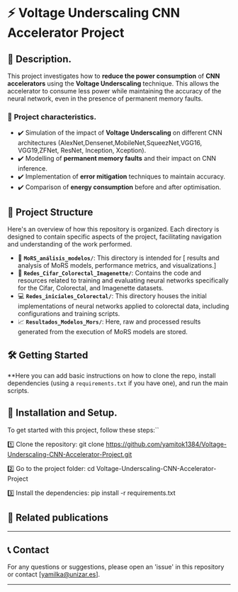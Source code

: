 # ⚡ **Voltage Underscaling CNN Accelerator Project**  

## 📌 **Description**.  
This project investigates how to **reduce the power consumption** of **CNN accelerators** using the **Voltage Underscaling** technique. This allows the accelerator to consume less power while maintaining the accuracy of the neural network, even in the presence of permanent memory faults.

### 🔹 **Project characteristics**.  
- ✔️ Simulation of the impact of **Voltage Underscaling** on different CNN architectures (AlexNet,Densenet,MobileNet,SqueezNet,VGG16, VGG19,ZFNet, ResNet, Inception, Xception).  
- ✔️ Modelling of **permanent memory faults** and their impact on CNN inference.  
- ✔️ Implementation of **error mitigation** techniques to maintain accuracy.  
- ✔️ Comparison of **energy consumption** before and after optimisation.

## 🚀 Project Structure

Here's an overview of how this repository is organized. Each directory is designed to contain specific aspects of the project, facilitating navigation and understanding of the work performed.

* 📁 **`MoRS_análisis_modelos/`**: This directory is intended for [ results and analysis of MoRS models, performance metrics, and visualizations.]
* 🧠 **`Redes_Cifar_Colorectal_Imagenette/`**: Contains the code and resources related to training and evaluating neural networks specifically for the Cifar, Colorectal, and Imagenette datasets.
* 💻 **`Redes_iniciales_Colorectal/`**: This directory houses the initial implementations of neural networks applied to colorectal data, including configurations and training scripts.
* 📈 **`Resultados_Modelos_Mors/`**: Here, raw and processed results generated from the execution of MoRS models are stored.


## 🛠️ Getting Started

**Here you can add basic instructions on how to clone the repo, install dependencies (using a `requirements.txt` if you have one), and run the main scripts. 


## 🚀 **Installation and Setup**.  
To get started with this project, follow these steps:``

1️⃣ Clone the repository:
git clone https://github.com/yamitok1384/Voltage-Underscaling-CNN-Accelerator-Project.git

2️⃣ Go to the project folder:
cd Voltage-Underscaling-CNN-Accelerator-Project

3️⃣ Install the dependencies:
pip install -r requirements.txt

## 📜 **Related publications**  

---

## 📞 Contact

For any questions or suggestions, please open an 'issue' in this repository or contact [yamilka@unizar.es].

---
